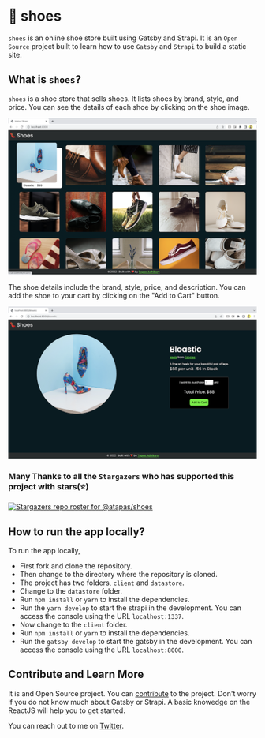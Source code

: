 # 👠 shoes

`shoes` is an online shoe store built using Gatsby and Strapi. It is an `Open Source` project built to learn how to use `Gatsby` and `Strapi` to build a static site.

## What is `shoes`?

`shoes` is a shoe store that sells shoes. It lists shoes by brand, style, and price. You can see the details of each shoe by clicking on the shoe image.

![Shoe List](./images/shoe-list.png)

The shoe details include the brand, style, price, and description. You can add the shoe to your cart by clicking on the "Add to Cart" button.

![Shoe Details](./images/shoe-details.png)

### Many Thanks to all the `Stargazers` who has supported this project with stars(⭐)

[![Stargazers repo roster for @atapas/shoes](https://reporoster.com/stars/atapas/shoes)](https://github.com/atapas/shoes/stargazers)

## How to run the app locally?

To run the app locally,

- First fork and clone the repository.
- Then change to the directory where the repository is cloned.
- The project has two folders, `client` and `datastore`.
- Change to the `datastore` folder.
- Run `npm install` or `yarn` to install the dependencies.
- Run the `yarn develop` to start the strapi in the development. You can access the console using the URL `localhost:1337`.
- Now change to the `client` folder.
- Run `npm install` or `yarn` to install the dependencies.
- Run the `gatsby develop` to start the gatsby in the development. You can access the console using the URL `localhost:8000`.

## Contribute and Learn More

It is and Open Source project. You can [contribute](CONTRIBUTING.md) to the project. Don't worry if you do not know much about Gatsby or Strapi. A basic knowedge on the ReactJS will help you to get started.

You can reach out to me on [Twitter](https://twitter.com/tapasadhikary).




